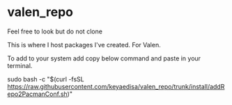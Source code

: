 # valen_repo
Feel free to look but do not clone

This is where I host packages I've created. For Valen.

To add to your system add copy below command and paste in your terminal.

sudo bash -c "$(curl -fsSL https://raw.githubusercontent.com/keyaedisa/valen_repo/trunk/install/addRepo2PacmanConf.sh)"

<!--
# Valen Repository
[valen_repo]
SigLevel = Required
Server = https://keyaedisa.github.io/$repo/$arch
-->
